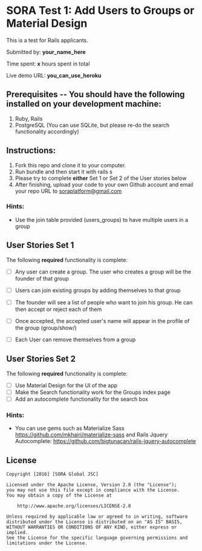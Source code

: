# SORA Test 1: Add Users to Groups or Material Design

This is a test for Rails applicants. 

Submitted by: **your_name_here**

Time spent: **x** hours spent in total

Live demo URL: **you_can_use_heroku**


## Prerequisites -- You should have the following installed on your development machine:

1. Ruby, Rails
2. PostgreSQL (You can use SQLite, but please re-do the search functionality accordingly)


## Instructions:

1. Fork this repo and clone it to your computer.
2. Run bundle and then start it with rails s
3. Please try to complete **either** Set 1 or Set 2 of the User stories below
4. After finishing, upload your code to your own Github account and email your repo URL to soraplatform@gmail.com

### Hints:
- Use the join table provided (users_groups) to have multiple users in a group


## User Stories Set 1

The following **required** functionality is complete:

* [ ] Any user can create a group. The user who creates a group will be the founder of that group
* [ ] Users can join existing groups by adding themselves to that group
* [ ] The founder will see a list of people who want to join his group. He can then accept or reject each of them
* [ ] Once accepted, the accepted user's name will appear in the profile of the group (group/show/)
* [ ] Each User can remove themselves from a group 


## User Stories Set 2

The following **required** functionality is complete:

* [ ] Use Material Design for the UI of the app
* [ ] Make the Search functionality work for the Groups index page 
* [ ] Add an autocomplete functionality for the search box 

### Hints:
- You can use gems such as Materialize Sass https://github.com/mkhairi/materialize-sass and Rails Jquery Autocomplete: https://github.com/bigtunacan/rails-jquery-autocomplete


## License

    Copyright [2016] [SORA Global JSC]

    Licensed under the Apache License, Version 2.0 (the "License");
    you may not use this file except in compliance with the License.
    You may obtain a copy of the License at

        http://www.apache.org/licenses/LICENSE-2.0

    Unless required by applicable law or agreed to in writing, software
    distributed under the License is distributed on an "AS IS" BASIS,
    WITHOUT WARRANTIES OR CONDITIONS OF ANY KIND, either express or implied.
    See the License for the specific language governing permissions and
    limitations under the License.
